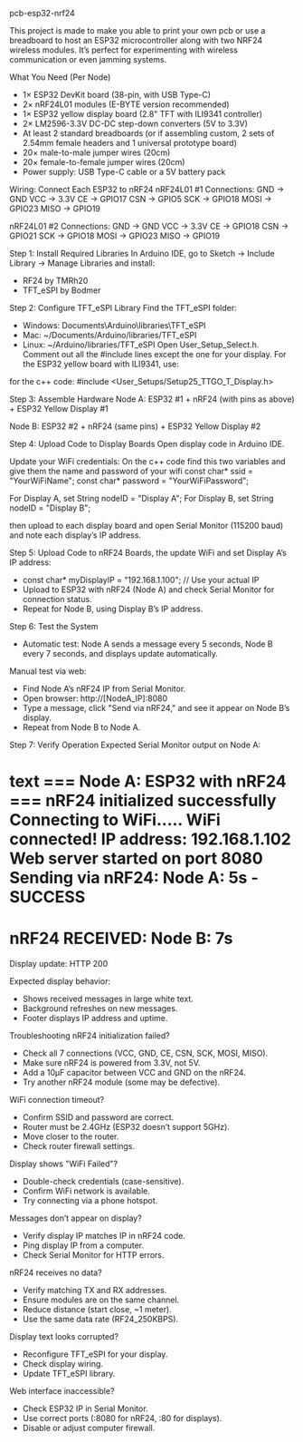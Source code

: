 pcb-esp32-nrf24

This project is made to make you able to print your own pcb or use a breadboard to host an ESP32 microcontroller along with two NRF24 wireless modules. It’s perfect for experimenting with wireless communication or even jamming systems.

What You Need (Per Node)
- 1× ESP32 DevKit board (38-pin, with USB Type-C)
- 2× nRF24L01 modules (E-BYTE version recommended)
- 1× ESP32 yellow display board (2.8" TFT with ILI9341 controller)
- 2× LM2596-3.3V DC-DC step-down converters (5V to 3.3V)
- At least 2 standard breadboards (or if assembling custom, 2 sets of 2.54mm female headers and 1 universal prototype board)
- 20× male-to-male jumper wires (20cm)
- 20× female-to-female jumper wires (20cm)
- Power supply: USB Type-C cable or a 5V battery pack

Wiring: Connect Each ESP32 to nRF24
nRF24L01 #1 Connections:
GND  -> GND
VCC  -> 3.3V
CE   -> GPIO17
CSN  -> GPIO5
SCK  -> GPIO18
MOSI -> GPIO23
MISO -> GPIO19

nRF24L01 #2 Connections:
GND  -> GND
VCC  -> 3.3V
CE   -> GPIO18
CSN  -> GPIO21
SCK  -> GPIO18
MOSI -> GPIO23
MISO -> GPIO19


Step 1: Install Required Libraries
In Arduino IDE, go to Sketch → Include Library → Manage Libraries and install:
- RF24 by TMRh20
- TFT_eSPI by Bodmer

Step 2: Configure TFT_eSPI Library
Find the TFT_eSPI folder:
- Windows: Documents\Arduino\libraries\TFT_eSPI
- Mac: ~/Documents/Arduino/libraries/TFT_eSPI
- Linux: ~/Arduino/libraries/TFT_eSPI
Open User_Setup_Select.h. Comment out all the #include lines except the one for your display. For the ESP32 yellow board with ILI9341, use:

for the c++ code:
#include <User_Setups/Setup25_TTGO_T_Display.h>

Step 3: Assemble Hardware
Node A: ESP32 #1 + nRF24 (with pins as above) + ESP32 Yellow Display #1

Node B: ESP32 #2 + nRF24 (same pins) + ESP32 Yellow Display #2

Step 4: Upload Code to Display Boards
Open display code in Arduino IDE.

Update your WiFi credentials:
On the c++ code find this two variables and give them the name and password of your wifi
const char* ssid = "YourWiFiName";
const char* password = "YourWiFiPassword";

For Display A, set String nodeID = "Display A";
For Display B, set String nodeID = "Display B";

then upload to each display board and open Serial Monitor (115200 baud) and note each display’s IP address.

Step 5:
Upload Code to nRF24 Boards, the update WiFi and set Display A’s IP address:
- const char* myDisplayIP = "192.168.1.100";  // Use your actual IP
- Upload to ESP32 with nRF24 (Node A) and check Serial Monitor for connection status.
- Repeat for Node B, using Display B’s IP address.

Step 6: Test the System
- Automatic test: Node A sends a message every 5 seconds, Node B every 7 seconds, and displays update automatically.

Manual test via web:
- Find Node A’s nRF24 IP from Serial Monitor.
- Open browser: http://[NodeA_IP]:8080
- Type a message, click "Send via nRF24," and see it appear on Node B’s display.
- Repeat from Node B to Node A.

Step 7: Verify Operation
Expected Serial Monitor output on Node A:

text
=== Node A: ESP32 with nRF24 ===
nRF24 initialized successfully
Connecting to WiFi.....
WiFi connected!
IP address: 192.168.1.102
Web server started on port 8080
Sending via nRF24: Node A: 5s - SUCCESS
=================================
nRF24 RECEIVED: Node B: 7s
=================================
Display update: HTTP 200

Expected display behavior:
- Shows received messages in large white text.
- Background refreshes on new messages.
- Footer displays IP address and uptime.

Troubleshooting
nRF24 initialization failed?
- Check all 7 connections (VCC, GND, CE, CSN, SCK, MOSI, MISO).
- Make sure nRF24 is powered from 3.3V, not 5V.
- Add a 10µF capacitor between VCC and GND on the nRF24.
- Try another nRF24 module (some may be defective).

WiFi connection timeout?
- Confirm SSID and password are correct.
- Router must be 2.4GHz (ESP32 doesn’t support 5GHz).
- Move closer to the router.
- Check router firewall settings.

Display shows "WiFi Failed"?
- Double-check credentials (case-sensitive).
- Confirm WiFi network is available.
- Try connecting via a phone hotspot.

Messages don’t appear on display?
- Verify display IP matches IP in nRF24 code.
- Ping display IP from a computer.
- Check Serial Monitor for HTTP errors.

nRF24 receives no data?
- Verify matching TX and RX addresses.
- Ensure modules are on the same channel.
- Reduce distance (start close, ~1 meter).
- Use the same data rate (RF24_250KBPS).

Display text looks corrupted?
- Reconfigure TFT_eSPI for your display.
- Check display wiring.
- Update TFT_eSPI library.

Web interface inaccessible?
- Check ESP32 IP in Serial Monitor.
- Use correct ports (:8080 for nRF24, :80 for displays).
- Disable or adjust computer firewall.
